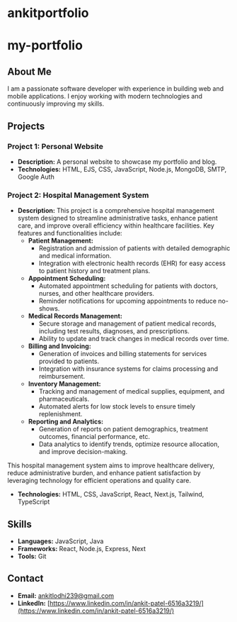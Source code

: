 # ankitportfolio
# my-portfolio
## About Me

I am a passionate software developer with experience in building web and mobile applications. I enjoy working with modern technologies and continuously improving my skills.

## Projects

### Project 1: Personal Website
- **Description:** A personal website to showcase my portfolio and blog.
- **Technologies:** HTML, EJS, CSS, JavaScript, Node.js, MongoDB, SMTP, Google Auth   

### Project 2: Hospital Management System
- **Description:** This project is a comprehensive hospital management system designed to streamline administrative tasks, enhance patient care, and improve overall efficiency within healthcare facilities. Key features and functionalities include:
  - **Patient Management:**
	- Registration and admission of patients with detailed demographic and medical information.
	- Integration with electronic health records (EHR) for easy access to patient history and treatment plans.
  - **Appointment Scheduling:**
	- Automated appointment scheduling for patients with doctors, nurses, and other healthcare providers.
	- Reminder notifications for upcoming appointments to reduce no-shows.
  - **Medical Records Management:**
	- Secure storage and management of patient medical records, including test results, diagnoses, and prescriptions.
	- Ability to update and track changes in medical records over time.
  - **Billing and Invoicing:**
	- Generation of invoices and billing statements for services provided to patients.
	- Integration with insurance systems for claims processing and reimbursement.
  - **Inventory Management:**
	- Tracking and management of medical supplies, equipment, and pharmaceuticals.
	- Automated alerts for low stock levels to ensure timely replenishment.
  - **Reporting and Analytics:**
	- Generation of reports on patient demographics, treatment outcomes, financial performance, etc.
	- Data analytics to identify trends, optimize resource allocation, and improve decision-making.

This hospital management system aims to improve healthcare delivery, reduce administrative burden, and enhance patient satisfaction by leveraging technology for efficient operations and quality care.
- **Technologies:** HTML, CSS, JavaScript, React, Next.js, Tailwind, TypeScript


## Skills
- **Languages:** JavaScript, Java
- **Frameworks:** React, Node.js, Express, Next
- **Tools:** Git

## Contact
- **Email:** ankitlodhi239@gmail.com
- **LinkedIn:** [https://www.linkedin.com/in/ankit-patel-6516a3219/](https://www.linkedin.com/in/ankit-patel-6516a3219/)